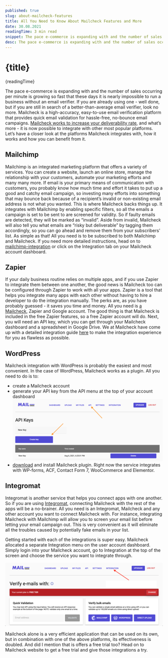 ```yaml
---
published: true
slug: about-mailcheck-features
title: All You Need to Know About Mailcheck Features and More
date: 30.08.2021
readingTime: 3 min read
snippet: The pace e-commerce is expanding with and the number of sales occurring per minute is growing so fast that these days it is nearly impossible to run a business without an email verifier. If you are already using one - well done, but if you are still in search of a better-than-average email verifier, look no more.
desc: The pace e-commerce is expanding with and the number of sales occurring per minute is growing so fast that these days it is nearly impossible to run a business without an email verifier. If you are already using one - well done, but if you are still in search of a better-than-average email verifier, look no more.
---
```


<script context="module">
  import img from "./screen2.png?format=webp;jpg;avif&srcset";

  metadata.image= img;
</script>

# {title}

{readingTime}

The pace e-commerce is expanding with and the number of sales occurring per minute is growing so fast that these days it is nearly impossible to run a business without an email verifier. If you are already using one - well done, but if you are still in search of a better-than-average email verifier, look no more. Mailcheck is a high-accuracy, easy-to-use email verification platform that provides quick email validation for hassle-free, no-bounce email campaigns. [Mailcheck works to increase your deliverability rate](/blog/x-ways-increase-emails-deliverability), and what’s more - it is now possible to integrate with other most popular platforms. Let’s have a closer look at the platforms Mailcheck integrates with, how it works and how you can benefit from it.

## Mailchimp

Mailchimp is an integrated marketing platform that offers a variety of services. You can create a website, launch an online store, manage the relationship with your customers, automate your marketing efforts and many many more. If email is your primary means of communication with customers, you probably know how much time and effort it takes to put up a good and catchy email campaign, so investing many efforts into something that may bounce back because of a recipient’s invalid or non-existing email address is not what you wanted. This is where Mailcheck backs things up. It integrates with Mailchimp by enabling specific filters, so all the emails a campaign is set to be sent to are screened for validity. So if faulty emails are detected, they will be marked as “invalid”. Aside from invalid, Mailcheck will also tell you what emails are “risky but deliverable” by tagging them accordingly, so you can go ahead and remove them from your subscribers' list. As simple as that! All you need is to be subscribed to both Mailchimp and Mailcheck. If you need more detailed instructions, head on to [mailchimp-integration](/mailchimp-integration) or click on the Integration tab on your Mailcheck account dashboard.

## Zapier

If your daily business routine relies on multiple apps, and if you use Zapier to integrate them between one another, the good news is Mailcheck too can be configured through Zapier to work with all your apps. Zapier is a tool that helps you integrate many apps with each other without having to hire a developer to do the integration manually. The perks are, as you have probably guessed - it saves you time and money. All you need is [a Mailcheck](/blog/how-mailcheck-can-help-your-business), Zapier and Google account. The good thing is that Mailcheck is included in the free Zapier features, so a free Zapier account will do. Next, you will need an API key, which you can get through your Mailcheck dashboard and a spreadsheet in Google Drive. We at Mailcheck have come up with a detailed integration guide [here](/zapier-integration) to make the integration experience for you as flawless as possible.

## WordPress

Mailcheck integration with WordPress is probably the easiest and most convenient. In the case of WordPress, Mailcheck works as a plugin. All you need to do is to:

- create a Mailcheck account
- generate your API key from the API menu at the top of your account dashboard
  ![account dashboard](./screen1.png?format=webp;jpg;avif&srcset)
- [download](https://mailcheck.co/l/wp) and install Mailcheck plugin.
  Right now the service integrates with WP-forms, ACF, Contact Form 7, WooCommerce and Elementor.

## Integromat

Integromat is another service that helps you connect apps with one another. So if you are using [Integromat](/integromat-integration), connecting Mailcheck with the rest of the apps will be a no-brainer. All you need is an Integromat, Mailcheck and any other account you want to connect Mailcheck with. For instance, integrating Mailcheck with Mailchimp will allow you to screen your email list before letting your email campaign out. This is very convenient as it will eliminate all the troubles caused by potentially fake emails in your list.

Getting started with each of the integrations is super easy. Mailcheck allocated a separate Integration menu on the user account dashboard. Simply login into your Mailcheck account, go to Integration at the top of the screen and choose the service you want to integrate through.

![integration](./screen2.png?format=webp;jpg;avif&srcset)

Mailcheck alone is a very efficient application that can be used on its own, but in combination with one of the above platforms, its effectiveness is doubled. And did I mention that is offers a free trial too? Head on to Mailcheck website to get a free trial and give those integrations a try.
